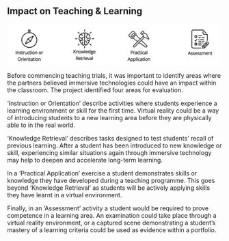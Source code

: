 ## Impact on Teaching & Learning

![Impact on Teaching & Learning](/images/about/impact-on-teaching-learning.png "Impact on Teaching & Learning")

Before commencing teaching trials, it was important to identify areas where the partners believed immersive technologies could have an impact within the classroom. The project identified four areas for evaluation.

‘Instruction or Orientation’ describe activities where students experience a learning environment or skill for the first time. Virtual reality could be a way of introducing students to a new learning area before they are physically able to in the real world.

‘Knowledge Retrieval’ describes tasks designed to test students’ recall of previous learning. After a student has been introduced to new knowledge or skill, experiencing similar situations again through immersive technology may help to deepen and accelerate long-term learning.

In a ‘Practical Application’ exercise a student demonstrates skills or knowledge they have developed during a teaching programme. This goes beyond ‘Knowledge Retrieval’ as students will be actively applying skills they have learnt in a virtual environment.

Finally, in an ‘Assessment’ activity a student would be required to prove competence in a learning area. An examination could take place through a virtual reality environment, or a captured scene demonstrating a student’s mastery of a learning criteria could be used as evidence within a portfolio. 
